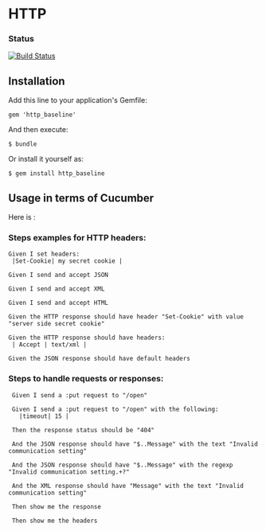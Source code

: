 # HTTP

### Status
[![Build Status](https://travis-ci.org/rlishtaba/http_baseline.svg?branch=master)](https://travis-ci.org/rlishtaba/http_baseline.svg?branch=master)

## Installation

Add this line to your application's Gemfile:

    gem 'http_baseline'

And then execute:

    $ bundle

Or install it yourself as:

    $ gem install http_baseline

## Usage in terms of Cucumber

Here is :

### Steps examples for HTTP headers:

    Given I set headers:
     |Set-Cookie| my secret cookie |

    Given I send and accept JSON

    Given I send and accept XML

    Given I send and accept HTML

    Given the HTTP response should have header "Set-Cookie" with value "server side secret cookie"

    Given the HTTP response should have headers:
     | Accept | text/xml |

    Given the JSON response should have default headers


### Steps to handle requests or responses:

     Given I send a :put request to "/open"

     Given I send a :put request to "/open" with the following:
       |timeout| 15 |

     Then the response status should be "404"

     And the JSON response should have "$..Message" with the text "Invalid communication setting"

     And the JSON response should have "$..Message" with the regexp "Invalid communication setting.+?"

     And the XML response should have "Message" with the text "Invalid communication setting"

     Then show me the response

     Then show me the headers

